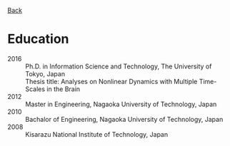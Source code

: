 [Back](index.md) 

# Education

<dl>
<dt>2016</dt>
<dd>Ph.D. in Information Science and Technology, The University of Tokyo, Japan</br>
    Thesis title: Analyses on Nonlinear Dynamics with Multiple Time-Scales in the Brain</dd>
<dt>2012</dt>
<dd>Master in Engineering, Nagaoka University of Technology, Japan</dd>
<dt>2010</dt>
<dd>Bachalor of Engineering, Nagaoka University of Technology, Japan</dd>
<dt>2008</dt>
<dd>Kisarazu National Institute of Technology, Japan</dd>
</dl>
